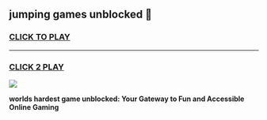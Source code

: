 
## jumping games unblocked 👋
<h3>
<a href="https://premium.freeplayer.one?title=jumping_games_unblocked&ref=13F">CLICK TO PLAY</a></h3>
<hr>

<h3>
<a href="https://premium.freeplayer.one?title=jumping_games_unblocked&ref=13F">CLICK 2 PLAY</a>
  
</h3>

<a href="https://premium.freeplayer.one?title=jumping_games_unblocked&ref=12F/"><img src="https://clearcache.store/games.png"></a>


**worlds hardest game unblocked: Your Gateway to Fun and Accessible Online Gaming**
